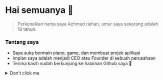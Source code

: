 <!-- START -->

# Hai semuanya 👋

<!-- About personal -->
> Perkenalkan nama saya Achmad raihan, umur saya sekarang adalah 16 tahun.
    
### Tentang saya

- Saya suka bermain piano, game, dan membuat projek aplikasi
- Impian saya adalah menjadi CEO atau Founder di sebuah perusahaan
- Terima kasih sudah berkunjung ke halaman Github saya 🤗

<details><summary>Don't click me</summary>
<p> 
    
```java
    public class Main {
    
        public static void main(String[] args){
            System.out.println("Hello world");
        }
    
    }
```
    
</p>
</details>
        
<!-- END -->
